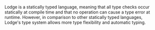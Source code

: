 Lodge is a statically typed language, meaning that all type checks occur statically at compile time and that no operation can cause a type error at runtime. However, in comparison to other statically typed languages, Lodge's type system allows more type flexibility and automatic typing.
